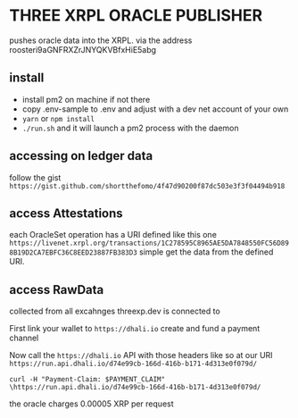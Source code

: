 # THREE XRPL ORACLE PUBLISHER

pushes oracle data into the XRPL. via the address roosteri9aGNFRXZrJNYQKVBfxHiE5abg

## install
- install pm2 on machine if not there
- copy .env-sample to .env and adjust with a dev net account of your own
- `yarn` or `npm install`
- `./run.sh` and it will launch a pm2 process with the daemon

## accessing on ledger data

follow the gist `https://gist.github.com/shortthefomo/4f47d90200f87dc503e3f3f04494b918`

## access Attestations

each OracleSet operation has a URI defined like this one `https://livenet.xrpl.org/transactions/1C278595C8965AE5DA7848550FC56D898B19D2CA7EBFC36C8EED23887FB383D3`
simple get the data from the defined URI.

## access RawData 
collected from all excahnges threexp.dev is connected to


First link your wallet to `https://dhali.io` create and fund a payment channel

Now call the `https://dhali.io` API with those headers like so at our URI `https://run.api.dhali.io/d74e99cb-166d-416b-b171-4d313e0f079d/`

`curl -H "Payment-Claim: $PAYMENT_CLAIM" \https://run.api.dhali.io/d74e99cb-166d-416b-b171-4d313e0f079d/`

the oracle charges 0.00005 XRP per request